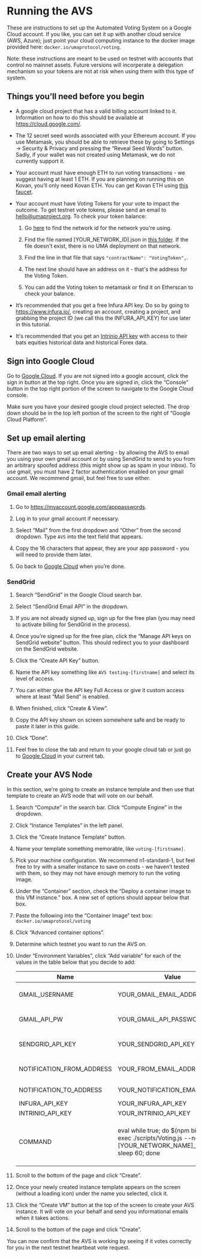 # Running the AVS

These are instructions to set up the Automated Voting System on a Google Cloud account. If you like, you can set it up
with another cloud service (AWS, Azure); just point your cloud computing instance to the docker image provided here:
`docker.io/umaprotocol/voting`.

Note: these instructions are meant to be used on testnet with accounts that control no mainnet assets. Future versions
will incorperate a delegation mechanism so your tokens are not at risk when using them with this type of system.
 
## Things you’ll need before you begin

- A google cloud project that has a valid billing account linked to it. Information on how to do this should be
available at https://cloud.google.com/.

- The 12 secret seed words associated with your Ethereum account. If you use Metamask, you should be able to retrieve
these by going to Settings -> Security & Privacy and pressing the “Reveal Seed Words” button. Sadly, if your wallet was
not created using Metamask, we do not currently support it.

- Your account must have enough ETH to run voting transactions - we suggest having at least 1 ETH. If you are planning
on running this on Kovan, you’ll only need Kovan ETH. You can get Kovan ETH using
[this faucet](https://faucet.kovan.network/).

- Your account must have Voting Tokens for your vote to impact the outcome. To get testnet vote tokens, please send an
email to [hello@umaproject.org](mailto:hello@umaproject.org). To check your token balance:

    1. Go [here](https://ethereum.stackexchange.com/a/17101) to find the network id for the network you're using.

    2. Find the file named [YOUR_NETWORK_ID].json in
       [this folder](https://github.com/UMAprotocol/protocol/tree/master/core/networks). If the file doesn't exist,
       there is no UMA deployment on that network.

    3. Find the line in that file that says `"contractName": "VotingToken",`.

    4. The next line should have an address on it - that's the address for the Voting Token.

    5. You can add the Voting token to metamask or find it on Etherscan to check your balance.

- It’s recommended that you get a free Infura API key. Do so by going to https://www.infura.io/, creating an account,
creating a project, and grabbing the project ID (we call this the INFURA_API_KEY) for use later in this tutorial.

- It's recommended that you get an [Intrinio API key](https://intrinio.com/) with access to their bats equities
historical data and historical Forex data.

## Sign into Google Cloud

Go to [Google Cloud](https://cloud.google.com/). If you are not signed into a google account, click the sign in button
at the top right. Once you are signed in, click the “Console” button in the top right portion of the screen to navigate
to the Google Cloud console.

Make sure you have your desired google cloud project selected. The drop down should be in the top left portion of the
screen to the right of “Google Cloud Platform”.

## Set up email alerting

There are two ways to set up email alerting - by allowing the AVS to email you using your own gmail account or by using
SendGrid to send to you from an arbitrary spoofed address (this might show up as spam in your inbox). To use gmail, you
must have 2 factor authentication enabled on your gmail account. We recommend gmail, but feel free to use either.

### Gmail email alerting

1. Go to https://myaccount.google.com/apppasswords.

2. Log in to your gmail account if necessary.

3. Select “Mail” from the first dropdown and “Other” from the second dropdown. Type `AVS` into the text field that
appears.

4. Copy the 16 characters that appear, they are your app password - you will need to provide them later.

5. Go back to [Google Cloud](https://cloud.google.com/) when you’re done.


### SendGrid

1. Search “SendGrid” in the Google Cloud search bar.

2. Select “SendGrid Email API” in the dropdown.

3. If you are not already signed up, sign up for the free plan (you may need to activate billing for SendGrid in the
process).

4. Once you’re signed up for the free plan, click the “Manage API keys on SendGrid website” button. This should
redirect you to your dashboard on the SendGrid website.

5. Click the “Create API Key” button.

6. Name the API key something like `AVS testing-[firstname]` and select its level of access.

7. You can either give the API key Full Access or give it custom access where at least “Mail Send” is enabled.

8. When finished, click “Create & View”.

9. Copy the API key shown on screen somewhere safe and be ready to paste it later in this guide.

10. Click “Done”.

11. Feel free to close the tab and return to your google cloud tab or just go to
[Google Cloud](https://cloud.google.com/) in your current tab.

## Create your AVS Node

In this section, we're going to create an instance template and then use that template to create an AVS node that will
vote on our behalf.

1. Search “Compute” in the search bar. Click “Compute Engine” in the dropdown.

2. Click “Instance Templates” in the left panel.

3. Click the “Create Instance Template” button.

4. Name your template something memorable, like `voting-[firstname]`.

5. Pick your machine configuration. We recommend n1-standard-1, but feel free to try with a smaller instance to save on
costs - we haven’t tested with them, so they may not have enough memory to run the voting image.

6. Under the “Container” section, check the “Deploy a container image to this VM instance.” box. A new set of options
should appear below that box.

7. Paste the following into the “Container Image” text box: `docker.io/umaprotocol/voting`

8. Click “Advanced container options”.

9. Determine which testnet you want to run the AVS on.

10. Under “Environment Variables”, click “Add variable” for each of the values in the table below that you decide to
add:

    | Name                      | Value                                                                                                                  | Notes                                                                                                         | Example                                                                                                  |
    |---------------------------|------------------------------------------------------------------------------------------------------------------------|---------------------------------------------------------------------------------------------------------------|----------------------------------------------------------------------------------------------------------|
    | GMAIL_USERNAME            | YOUR_GMAIL_EMAIL_ADDRESS                                                                                               | Only required if you are using Gmail for notifications                                                        | example.sender@gmail.com                                                                                 |
    | GMAIL_API_PW              | YOUR_GMAIL_API_PASSWORD                                                                                                | Only required if you are using Gmail for notifications                                                        | abcdefghijklmno                                                                                          |
    | SENDGRID_API_KEY          | YOUR_SENDGRID_API_KEY                                                                                                  | Only required if you are using sendgrid for notifications                                                     | qc.SjI0yKoyi3SxZdwX26Q7lY.eSRlSKxnLO4H7b1-FaNbpkDomqlHQHoBgZr2WPKibKe                                    |
    | NOTIFICATION_FROM_ADDRESS | YOUR_FROM_EMAIL_ADDRESS                                                                                                | Only required if you are using sendgrid for notifications                                                     | example.sender@gmail.com                                                                                 |
    | NOTIFICATION_TO_ADDRESS   | YOUR_NOTIFICATION_EMAIL                                                                                                | Yes, this is the email the notifications will be sent to                                                      | example.receiver@gmail.com                                                                               |
    | INFURA_API_KEY            | YOUR_INFURA_API_KEY                                                                                                    | Required                                                                                                      | 00fybcpzlsgvr26s7r0iwtsz2v5t980v                                                                         |
    | INTRINIO_API_KEY          | YOUR_INTRINIO_API_KEY                                                                                                  | Required                                                                                                      | DybfijsqeLZEA2ZeSoeaei1uuAGEtW3kdci1vZPoj0Pn                                                             |
    | COMMAND                   | eval while true; do $(npm bin)/truffle exec ./scripts/Voting.js --network=[YOUR_NETWORK_NAME]_mnemonic; sleep 60; done | Required, make sure you replace [YOUR_NETWORK_NAME] with a supported testnet name, like `kovan` or `rinkeby`. | eval while true; do $(npm bin)/truffle exec ./scripts/Voting.js --network=kovan_mnemonic; sleep 60; done |

11. Scroll to the bottom of the page and click “Create”.

12. Once your newly created instance template appears on the screen (without a loading icon) under the name you
selected, click it.

13. Click the “Create VM” button at the top of the screen to create your AVS instance. It will vote on your behalf and
send you informational emails when it takes actions.

13. Scroll to the bottom of the page and click “Create”.

You can now confirm that the AVS is working by seeing if it votes correctly for you in the next testnet heartbeat vote request. 
